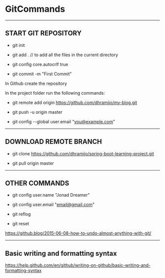 # GitCommands

----------------------
START GIT REPOSITORY
----------------------

- git init 

- git add .  // to add all the files in the current directory

- git config core.autocrlf true

- git commit -m "First Commit"

In Github create the repository

In the project folder run the following commands:

- git remote add origin https://github.com/dhramijo/my-blog.git

- git push -u origin master 

- git config --global user.email "you@example.com"

-----------------------
DOWNLOAD REMOTE BRANCH
-----------------------

- git clone https://github.com/dhramijo/spring-boot-learning-project.git

- git pull origin master

----------------
OTHER COMMANDS
----------------

- git config user.name "Jonad Dreamer"

- git config user.email "email@gmail.com"

- git reflog

- git reset 

https://github.blog/2015-06-08-how-to-undo-almost-anything-with-git/

-----------------------------------
Basic writing and formatting syntax
-----------------------------------

https://help.github.com/en/github/writing-on-github/basic-writing-and-formatting-syntax
